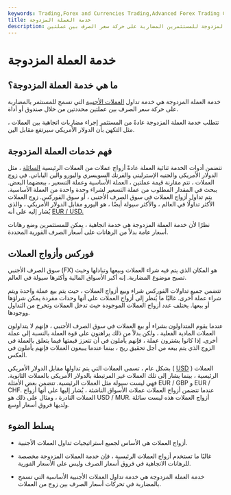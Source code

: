 ```yaml
---
keywords: Trading,Forex and Currencies Trading,Advanced Forex Trading Concepts,Advanced Concepts
title: خدمة العملة المزدوجة
description: تتيح خدمة العملة المزدوجة للمستثمرين المضاربة على حركة سعر الصرف بين عملتين.
---
```


# خدمة العملة المزدوجة
## ما هي خدمة العملة المزدوجة؟

خدمة العملة المزدوجة هي خدمة تداول [العملات الأجنبية](/forex) التي تسمح للمستثمر بالمضاربة على حركة سعر الصرف بين عملتين محددتين من خلال صندوق أو أداة.

تتطلب خدمة العملة المزدوجة عادةً من المستثمر إجراء مضاربات اتجاهية بين العملات ، مثل التكهن بأن الدولار الأمريكي سيرتفع مقابل الين.

## فهم خدمات العملة المزدوجة

تتضمن أدوات الخدمة ثنائية العملة عادةً أزواج عملات من العملات الرئيسية [السائلة](/liquidasset) ، مثل الدولار الأمريكي والجنيه الإسترليني والفرنك السويسري واليورو والين الياباني. في [زوج](/currencypair) العملات ، تتم مقارنة قيمة عملتين ، العملة الأساسية وعملة التسعير ، ببعضهما البعض. يبحث في المقدار المطلوب من عملة التسعير لشراء وحدة واحدة من العملة الأساسية. يتم تداول أزواج العملات في سوق الصرف الأجنبي ، أو سوق الفوركس. زوج العملات الأكثر تداولًا في العالم ، والأكثر سيولة أيضًا ، هو اليورو مقابل الدولار الأمريكي ، والذي يُشار إليه على أنه [EUR / USD.](/eur-usd-euro-us-dollar-currency-pair)

نظرًا لأن خدمة العملة المزدوجة هي خدمة اتجاهية ، يمكن للمستثمرين وضع رهانات أسعار عامة بدلاً من الرهانات على أسعار الصرف الفورية المحددة.

## فوركس وأزواج العملات

سوق الصرف الأجنبي (FX) هو المكان الذي يتم فيه شراء العملات وبيعها وتبادلها وحيث تصبح موضوع المضاربة. إنه أكبر الأسواق المالية وأكثرها سيولة في العالم.

تتضمن جميع تداولات الفوركس شراء وبيع أزواج العملات ، حيث يتم بيع عملة واحدة ويتم شراء عملة أخرى. غالبًا ما يُنظر إلى أزواج العملات على أنها وحدات مفردة يمكن شراؤها أو بيعها. يختلف عدد أزواج العملات الموجودة حيث تدخل العملات وتخرج من التداول ووجودها.

عندما يقوم المتداولون بشراء أو بيع العملات في سوق الصرف الأجنبي ، فإنهم لا يتداولون العملات المادية الفعلية ، ولكن بدلاً من ذلك يراهنون على قوة العملة بالنسبة إلى عملة أخرى. إذا كانوا يشترون عملة ، فإنهم يأملون في أن تتعزز قيمتها فيما يتعلق بالعملة في الزوج الذي يتم بيعه من أجل تحقيق ربح ، بينما عندما يبيعون العملات فإنهم يأملون في العكس.

بشكل عام ، تسمى العملات التي يتم تداولها مقابل الدولار الأمريكي ( [USD](/usd) ) العملات الرئيسية ، بينما يشار إلى تلك العملات غير المرتبطة بالدولار الأمريكي بالعملات الثانوية. فهي ليست سيولة مثل العملات الرئيسية. تتضمن بعض الأمثلة EUR / GBP و EUR / CHF. عندما تتضمن أزواج العملات عملات الأسواق الناشئة ، يُشار إليها على أنها أزواج العملات النادرة ، ومثال على ذلك هو USD / MUR. أزواج العملات هذه ليست سائلة ولديها فروق أسعار أوسع.

## يسلط الضوء

- أزواج العملات هي الأساس لجميع استراتيجيات تداول العملات الأجنبية.

- غالبًا ما تستخدم أزواج العملات الرئيسية ، فإن خدمة العملات المزدوجة مخصصة للرهانات الاتجاهية في فروق أسعار الصرف وليس على الأسعار الفورية.

- خدمة العملة المزدوجة هي خدمة تداول العملات الأجنبية الأساسية التي تسمح بالمضاربة في تحركات أسعار الصرف بين زوج من العملات.


